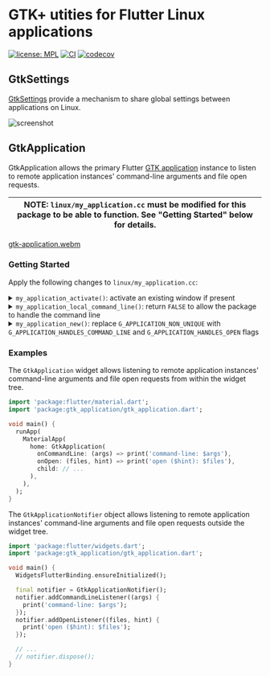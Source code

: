 # GTK+ utities for Flutter Linux applications

[![license: MPL](https://img.shields.io/badge/license-MPL-magenta.svg)](https://opensource.org/licenses/MPL-2.0)
[![CI](https://github.com/ubuntu-flutter-community/gtk.dart/actions/workflows/ci.yaml/badge.svg)](https://github.com/ubuntu-flutter-community/gtk.dart/actions/workflows/ci.yaml)
[![codecov](https://codecov.io/gh/ubuntu-flutter-community/gtk.dart/branch/main/graph/badge.svg?token=c9t1uqCGob)](https://codecov.io/gh/ubuntu-flutter-community/gtk.dart)

## GtkSettings

[GtkSettings](https://docs.gtk.org/gtk3/class.Settings.html) provide a mechanism
to share global settings between applications on Linux.

![screenshot](https://raw.githubusercontent.com/ubuntu-flutter-community/gtk.dart/main/example/screenshot.png)

## GtkApplication

GtkApplication allows the primary Flutter [GTK application](https://developer.gnome.org/documentation/tutorials/application.html)
instance to listen to remote application instances' command-line arguments and
file open requests.

| **NOTE:** `linux/my_application.cc` must be modified for this package to be able to function. See "Getting Started" below for details. |
| --- |

[gtk-application.webm](https://user-images.githubusercontent.com/140617/194487627-093236b4-ee1a-4b05-82e7-72024b997cd1.webm)

### Getting Started

Apply the following changes to `linux/my_application.cc`:

<details><summary><code>my_application_activate()</code>: activate an existing window if present</summary>

```diff
diff --git a/example/linux/my_application.cc b/example/linux/my_application.cc
index 5cd43c6..94e7215 100644
--- a/linux/my_application.cc
+++ b/linux/my_application.cc
@@ -20,6 +20,12 @@ static void my_application_activate(GApplication* application) {
   GtkWindow* window =
       GTK_WINDOW(gtk_application_window_new(GTK_APPLICATION(application)));
 
+  GList* windows = gtk_application_get_windows(GTK_APPLICATION(application));
+  if (windows) {
+    gtk_window_present(GTK_WINDOW(windows->data));
+    return;
+  }
+
   // Use a header bar when running in GNOME as this is the common style used
   // by applications and is the setup most users will be using (e.g. Ubuntu
   // desktop).
```
</details>

<details><summary><code>my_application_local_command_line()</code>: return <code>FALSE</code> to allow the package to handle the command line</summary>

```diff
--- a/linux/my_application.cc
+++ b/linux/my_application.cc
@@ -81,7 +81,7 @@ static gboolean my_application_local_command_line(GApplication* application,
   g_application_activate(application);
   *exit_status = 0;
 
-  return TRUE;
+  return FALSE;
 }
 
 // Implements GObject::dispose.

```
</details>


<details><summary><code>my_application_new()</code>: replace <code>G_APPLICATION_NON_UNIQUE</code> with <code>G_APPLICATION_HANDLES_COMMAND_LINE</code> and <code>G_APPLICATION_HANDLES_OPEN</code> flags</summary>

```diff
--- a/linux/my_application.cc
+++ b/linux/my_application.cc
@@ -101,7 +101,8 @@ static void my_application_class_init(MyApplicationClass* klass) {
 static void my_application_init(MyApplication* self) {}
 
 MyApplication* my_application_new() {
-  return MY_APPLICATION(g_object_new(my_application_get_type(),
-                                     "application-id", APPLICATION_ID, "flags",
-                                     G_APPLICATION_NON_UNIQUE, nullptr));
+  return MY_APPLICATION(g_object_new(
+      my_application_get_type(), "application-id", APPLICATION_ID, "flags",
+      G_APPLICATION_HANDLES_COMMAND_LINE | G_APPLICATION_HANDLES_OPEN,
+      nullptr));
 }
```
</details>

### Examples

The `GtkApplication` widget allows listening to remote application instances'
command-line arguments and file open requests from within the widget tree.

```dart
import 'package:flutter/material.dart';
import 'package:gtk_application/gtk_application.dart';

void main() {
  runApp(
    MaterialApp(
      home: GtkApplication(
        onCommandLine: (args) => print('command-line: $args'),
        onOpen: (files, hint) => print('open ($hint): $files'),
        child: // ...
      ),
    ),
  );
}
```

The `GtkApplicationNotifier` object allows listening to remote application
instances' command-line arguments and file open requests outside the widget
tree.

```dart
import 'package:flutter/widgets.dart';
import 'package:gtk_application/gtk_application.dart';

void main() {
  WidgetsFlutterBinding.ensureInitialized();

  final notifier = GtkApplicationNotifier();
  notifier.addCommandLineListener((args) {
    print('command-line: $args');
  });
  notifier.addOpenListener((files, hint) {
    print('open ($hint): $files');
  });

  // ...
  // notifier.dispose();
}
```
